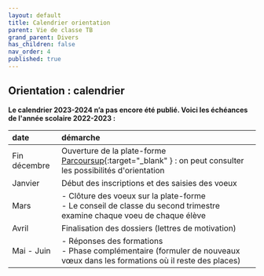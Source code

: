 ```yaml
---
layout: default
title: Calendrier orientation
parent: Vie de classe TB
grand_parent: Divers
has_children: false
nav_order: 4
published: true
---
```

## Orientation : calendrier

**Le calendrier 2023-2024 n’a pas encore été publié. Voici les échéances de l'année scolaire 2022-2023 :**

| date |  démarche |
| :--------- | :------- |
| Fin décembre | Ouverture de la plate-forme [Parcoursup](https://parcoursup.fr/){:target="_blank" } : on peut consulter les possibilités d'orientation | 
|  Janvier | Début des inscriptions et des saisies des voeux  |
|  Mars |  - Clôture des voeux sur la plate-forme <br> - Le conseil de classe du second trimestre examine chaque voeu de chaque élève |
| Avril  | Finalisation des dossiers (lettres de motivation)  |
| Mai - Juin  | - Réponses des formations <br> - Phase complémentaire (formuler de nouveaux vœux dans les formations où il reste des places)  |

